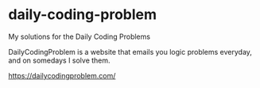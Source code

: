 # daily-coding-problem
My solutions for the Daily Coding Problems

DailyCodingProblem is a website that emails you logic problems everyday,
and on somedays I solve them.

https://dailycodingproblem.com/
